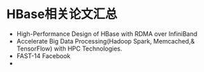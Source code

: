 # HBase相关论文汇总



* High-Performance Design of HBase with RDMA over InfiniBand
* Accelerate Big Data Processing(Hadoop Spark, Memcached,& TensorFlow) with HPC Technologies.
* FAST-14 Facebook
* ​


